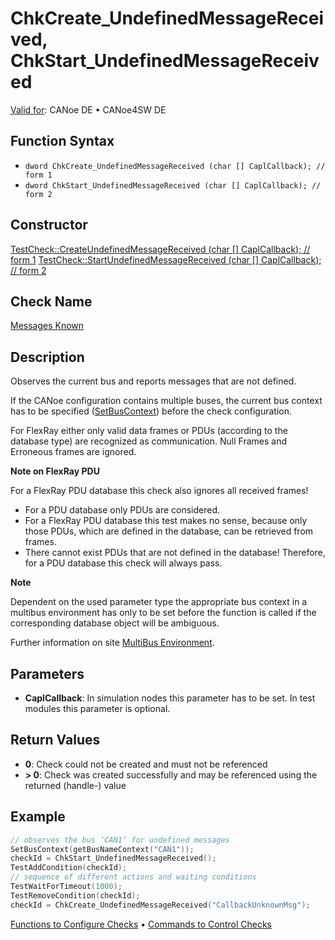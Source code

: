# ChkCreate_UndefinedMessageReceived, ChkStart_UndefinedMessageReceived

[Valid for](../../../Shared/FeatureAvailability.md): CANoe DE • CANoe4SW DE

## Function Syntax

- `dword ChkCreate_UndefinedMessageReceived (char [] CaplCallback); // form 1`
- `dword ChkStart_UndefinedMessageReceived (char [] CaplCallback); // form 2`

## Constructor

[TestCheck::CreateUndefinedMessageReceived (char [] CaplCallback); // form 1](../../../Shared/CAPL/General/ClassesAndObjects.htm)
[TestCheck::StartUndefinedMessageReceived (char [] CaplCallback); // form 2](../../../Shared/CAPL/General/ClassesAndObjects.htm)

## Check Name

[Messages Known](../../../TestCommands/CheckDescriptions/CDMessagesKnown.md)

## Description

Observes the current bus and reports messages that are not defined.

If the CANoe configuration contains multiple buses, the current bus context has to be specified ([SetBusContext](../../Other/Functions/CAPLfunctionSetBusContext.md)) before the check configuration.

For FlexRay either only valid data frames or PDUs (according to the database type) are recognized as communication. Null Frames and Erroneous frames are ignored.

**Note on FlexRay PDU**

For a FlexRay PDU database this check also ignores all received frames!

- For a PDU database only PDUs are considered.
- For a FlexRay PDU database this test makes no sense, because only those PDUs, which are defined in the database, can be retrieved from frames.
- There cannot exist PDUs that are not defined in the database! Therefore, for a PDU database this check will always pass.

**Note**

Dependent on the used parameter type the appropriate bus context in a multibus environment has only to be set before the function is called if the corresponding database object will be ambiguous.

Further information on site [MultiBus Environment](../../../Shared/CAPL/General/TestMultiBusEnvironment.md).

## Parameters

- **CaplCallback**: In simulation nodes this parameter has to be set. In test modules this parameter is optional.

## Return Values

- **0**: Check could not be created and must not be referenced
- **\> 0**: Check was created successfully and may be referenced using the returned (handle-) value

## Example

```c
// observes the bus ‘CAN1’ for undefined messages
SetBusContext(getBusNameContext("CAN1"));
checkId = ChkStart_UndefinedMessageReceived();
TestAddCondition(checkId);
// sequence of different actions and waiting conditions
TestWaitForTimeout(1000);
TestRemoveCondition(checkId);
checkId = ChkCreate_UndefinedMessageReceived("CallbackUnknownMsg");
```

[Functions to Configure Checks](../CAPLfunctionsTSLConfigurationFunctions.md) • [Commands to Control Checks](../CAPLfunctionsTSLCheckControlCommands.md)

